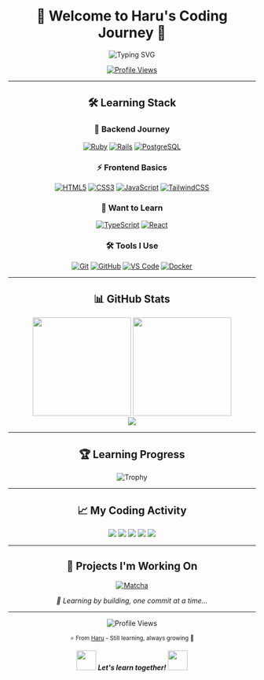 <div align="center">

# 🌌 Welcome to Haru's Coding Journey 🌌

<img src="https://readme-typing-svg.herokuapp.com?font=Fira+Code&size=24&duration=3500&pause=1000&color=00F5FF&center=true&vCenter=true&width=800&lines=👋+Hello!+I'm+Haru;🌱+Learning+Web+Development;💎+Ruby+on+Rails+Student;⚡+Just+Started+My+Coding+Adventure" alt="Typing SVG" />

<br>

[![Profile Views](https://komarev.com/ghpvc/?username=WindTunnelRetirement&color=00f5ff&style=for-the-badge&label=Profile+Views)](https://github.com/WindTunnelRetirement)

</div>

---

<div align="center">

## 🛠️ Learning Stack

</div>

<div align="center">

### 💎 Backend Journey
[![Ruby](https://img.shields.io/badge/Ruby-CC342D?style=for-the-badge&logo=ruby&logoColor=white)](https://www.ruby-lang.org/)
[![Rails](https://img.shields.io/badge/Ruby_on_Rails-CC0000?style=for-the-badge&logo=ruby-on-rails&logoColor=white)](https://rubyonrails.org/)
[![PostgreSQL](https://img.shields.io/badge/PostgreSQL-336791?style=for-the-badge&logo=postgresql&logoColor=white)](https://www.postgresql.org/)

### ⚡ Frontend Basics
[![HTML5](https://img.shields.io/badge/HTML5-E34F26?style=for-the-badge&logo=html5&logoColor=white)](https://developer.mozilla.org/en-US/docs/Web/HTML)
[![CSS3](https://img.shields.io/badge/CSS3-1572B6?style=for-the-badge&logo=css3&logoColor=white)](https://developer.mozilla.org/en-US/docs/Web/CSS)
[![JavaScript](https://img.shields.io/badge/JavaScript-F7DF1E?style=for-the-badge&logo=javascript&logoColor=black)](https://developer.mozilla.org/en-US/docs/Web/JavaScript)
[![TailwindCSS](https://img.shields.io/badge/Tailwind_CSS-38B2AC?style=for-the-badge&logo=tailwind-css&logoColor=white)](https://tailwindcss.com/)

### 🌱 Want to Learn
[![TypeScript](https://img.shields.io/badge/TypeScript-3178C6?style=for-the-badge&logo=typescript&logoColor=white&opacity=0.5)]()
[![React](https://img.shields.io/badge/React-61DAFB?style=for-the-badge&logo=react&logoColor=black&opacity=0.5)]()

### 🛠️ Tools I Use
[![Git](https://img.shields.io/badge/Git-F05032?style=for-the-badge&logo=git&logoColor=white)](https://git-scm.com/)
[![GitHub](https://img.shields.io/badge/GitHub-181717?style=for-the-badge&logo=github&logoColor=white)](https://github.com/)
[![VS Code](https://img.shields.io/badge/VS_Code-007ACC?style=for-the-badge&logo=visual-studio-code&logoColor=white)](https://code.visualstudio.com/)
[![Docker](https://img.shields.io/badge/Docker-2496ED?style=for-the-badge&logo=docker&logoColor=white)](https://www.docker.com/)

</div>

---

<div align="center">

## 📊 GitHub Stats

</div>

<div align="center">

<img src="https://github-readme-stats.vercel.app/api?username=WindTunnelRetirement&show_icons=true&theme=synthwave&hide_border=true&bg_color=0,000428,004e92&title_color=00f5ff&icon_color=00f5ff&text_color=ffffff&count_private=true&include_all_commits=true&custom_title=⚡%20MY%20CODING%20STATS" height="200" />
<img src="https://github-readme-stats.vercel.app/api/top-langs/?username=WindTunnelRetirement&layout=compact&theme=synthwave&hide_border=true&bg_color=0,000428,004e92&title_color=00f5ff&text_color=ffffff&count_private=true&custom_title=🌌%20LANGUAGES%20I'M%20LEARNING" height="200" />

</div>

<div align="center">

<img src="https://streak-stats.demolab.com/?user=WindTunnelRetirement&theme=synthwave&hide_border=true&background=0,000428,004e92&stroke=00f5ff&ring=00f5ff&fire=ffd700&currStreakLabel=00f5ff&sideNums=ffffff&currStreakNum=ffffff&dates=ffffff&sideLabels=00f5ff&border_radius=15" />

</div>

---

<div align="center">

## 🏆 Learning Progress

</div>

<div align="center">

![Trophy](https://github-profile-trophy.vercel.app/?username=WindTunnelRetirement&theme=nord&no-frame=true&no-bg=true&margin-w=4&column=4&rank=SECRET,SSS,SS,S,AAA,AA,A,B,C)

</div>

---

<div align="center">

## 📈 My Coding Activity

</div>

<div align="center">

<img src="https://github-profile-summary-cards.vercel.app/api/cards/profile-details?username=WindTunnelRetirement&theme=synthwave" />
<img src="https://github-profile-summary-cards.vercel.app/api/cards/stats?username=WindTunnelRetirement&theme=synthwave" />
<img src="https://github-profile-summary-cards.vercel.app/api/cards/repos-per-language?username=WindTunnelRetirement&theme=synthwave" />
<img src="https://github-profile-summary-cards.vercel.app/api/cards/most-commit-language?username=WindTunnelRetirement&theme=synthwave" />
<img src="https://github-profile-summary-cards.vercel.app/api/cards/productive-time?username=WindTunnelRetirement&theme=synthwave&utcOffset=9" />

</div>

---

<div align="center">

## 🌟 Projects I'm Working On

</div>

<div align="center">

[![Matcha](https://github-readme-stats.vercel.app/api/pin/?username=WindTunnelRetirement&repo=Matcha&theme=synthwave&hide_border=true&bg_color=0,000428,004e92&title_color=00f5ff&text_color=ffffff)](https://github.com/WindTunnelRetirement/Matcha)

*🌱 Learning by building, one commit at a time...*

</div>

---

<div align="center">

![Profile Views](https://visitor-badge.laobi.icu/badge?page_id=WindTunnelRetirement.WindTunnelRetirement&style=flat-square&color=00f5ff)

<sub>⭐️ From [Haru](https://github.com/WindTunnelRetirement) - Still learning, always growing 🌱</sub>

</div>

<div align="center">

<img src="https://media.giphy.com/media/LnQjpWaON8nhr21vNW/giphy.gif" width="40"> <em><b>Let's learn together!</b></em> <img src="https://media.giphy.com/media/7j2hfyeVcDtf2/giphy.gif" width="40">

</div>
